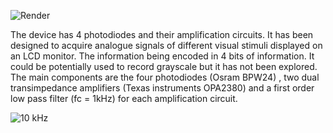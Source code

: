 ![Render](https://github.com/FrancisCrickInstitute/Multichannel_photodiode/assets/54901317/9be2dc9f-8ec0-483a-980b-c1557e6f4458)

The device has 4 photodiodes and their amplification circuits. It has been designed to acquire analogue signals of different visual stimuli displayed on an LCD monitor. The information being encoded in 4 bits of information.
It could be potentially used to record grayscale but it has not been explored. The main components are the four photodiodes (Osram BPW24) , two dual transimpedance amplifiers (Texas instruments OPA2380) and a first order low pass filter (fc = 1kHz) for each amplification circuit.

![10 kHz](https://github.com/FrancisCrickInstitute/Multichannel_photodiode/assets/54901317/2bb66c6d-fde5-4408-99de-ff2bc4529c38)
